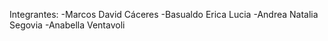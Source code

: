 Integrantes:
-Marcos David Cáceres -Basualdo Erica Lucia -Andrea Natalia Segovia -Anabella Ventavoli 
